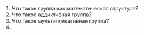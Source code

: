 1. Что такое группа как математическая структура?
2. Что такое аддиктивная группа?
3. Что такое мультипликативная группа?
4. 